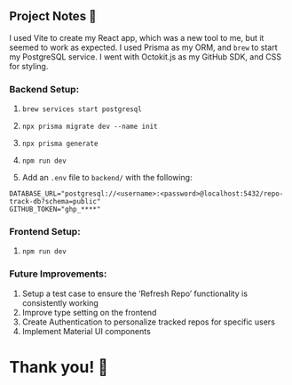 ## Project Notes 📝
I used Vite to create my React app, which was a new tool to me, but it seemed to work as expected. I used Prisma as my ORM, and `brew` to start my PostgreSQL service. I went with Octokit.js as my GitHub SDK, and CSS for styling.

### Backend Setup:
1) `brew services start postgresql`

2) `npx prisma migrate dev --name init`

3) `npx prisma generate`

4) `npm run dev`

5) Add an `.env` file to `backend/` with the following:

```
DATABASE_URL="postgresql://<username>:<password>@localhost:5432/repo-track-db?schema=public"
GITHUB_TOKEN="ghp_****"
```

### Frontend Setup:
1) `npm run dev`


### Future Improvements:

1) Setup a test case to ensure the ‘Refresh Repo’ functionality is consistently working
2) Improve type setting on the frontend
3) Create Authentication to personalize tracked repos for specific users
4) Implement Material UI components

# Thank you! 🚀